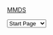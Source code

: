 

 [MMDS](../index.html) 
 <!--[Typography demo](typography.md) | 
 [:wrench:](menu.md) |-->
 
 <select onchange="window.MMDS.go(this[this.selectedIndex].value)">
  <option value="index.md">Start Page</option>
 <option value="typography.md">Typography</option>
  <option value="menu.md">Menu</option>
 </select>
